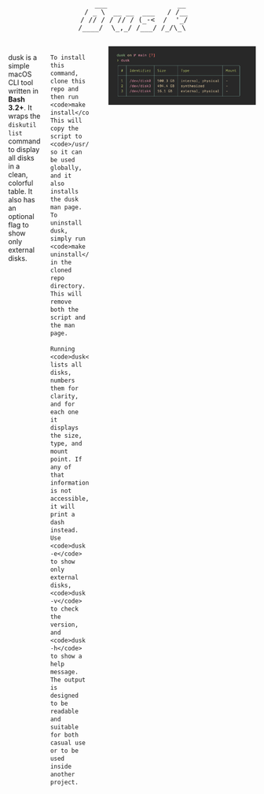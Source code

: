 <div align="center">
<pre>
    ___                 __
  / _ \  __ __  ___   / /__
 / // / / // / (_-<  /  '_/
/____/  \_,_/ /___/ /_/\_\

</pre>
</div>

<div style="display: flex; align-items: flex-start; gap: 20px;">

  <p style="flex: 1;">
    dusk is a simple macOS CLI tool written in <strong>Bash 3.2+</strong>. It wraps the <code>diskutil list</code> command to display all disks in a clean, colorful table. It also has an optional flag to show only external disks.

    To install this command, clone this repo and then run <code>make install</code>. This will copy the script to <code>/usr/local/bin</code> so it can be used globally, and it also installs the dusk man page. To uninstall dusk, simply run <code>make uninstall</code> in the cloned repo directory. This will remove both the script and the man page.

    Running <code>dusk</code> lists all disks, numbers them for clarity, and for each one it displays the size, type, and mount point. If any of that information is not accessible, it will print a dash instead. Use <code>dusk -e</code> to show only external disks, <code>dusk -v</code> to check the version, and <code>dusk -h</code> to show a help message. The output is designed to be readable and suitable for both casual use or to be used inside another project.

  </p>

  <img src="assets/dusk-example.png" alt="dusk example output" style="width: 300px; flex-shrink: 0;"/>
</div>
